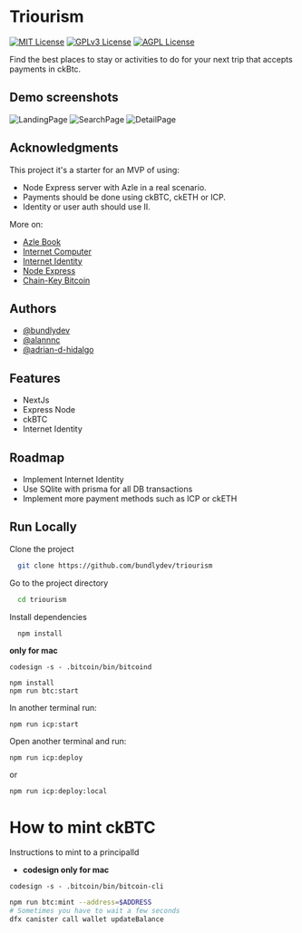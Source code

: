 # Triourism

[![MIT License](https://img.shields.io/badge/License-MIT-green.svg)](https://choosealicense.com/licenses/mit/)
[![GPLv3 License](https://img.shields.io/badge/License-GPL%20v3-yellow.svg)](https://opensource.org/licenses/)
[![AGPL License](https://img.shields.io/badge/license-AGPL-blue.svg)](http://www.gnu.org/licenses/agpl-3.0)

Find the best places to stay or activities to do for your next trip that accepts payments in ckBtc.

## Demo screenshots

![LandingPage](http://www.github.com/bundlydev/triourism/blob/main/resources/landing-page.png)
![SearchPage](http://www.github.com/bundlydev/triourism/blob/main/resources/search-page.png)
![DetailPage](http://www.github.com/bundlydev/triourism/blob/main/resources/detail-page.png)

## Acknowledgments

This project it's a starter for an MVP of using:

- Node Express server with Azle in a real scenario.
- Payments should be done using ckBTC, ckETH or ICP.
- Identity or user auth should use II.

More on:

- [Azle Book](https://demergent-labs.github.io/azle/the_azle_book.html)
- [Internet Computer](https://internetcomputer.org/)
- [Internet Identity](https://internetcomputer.org/docs/current/developer-docs/integrations/internet-identity/overview)
- [Node Express](https://expressjs.com/)
- [Chain-Key Bitcoin](https://internetcomputer.org/docs/current/developer-docs/integrations/bitcoin/ckbtc)

## Authors

- [@bundlydev](https://www.github.com/bundlydev)
- [@alannnc](https://www.github.com/alannnc)
- [@adrian-d-hidalgo](https://github.com/adrian-d-hidalgo)

## Features

- NextJs
- Express Node
- ckBTC
- Internet Identity

## Roadmap

- Implement Internet Identity
- Use SQlite with prisma for all DB transactions
- Implement more payment methods such as ICP or ckETH

## Run Locally

Clone the project

```bash
  git clone https://github.com/bundlydev/triourism
```

Go to the project directory

```bash
  cd triourism
```

Install dependencies

```bash
  npm install
```

**only for mac**

```
codesign -s - .bitcoin/bin/bitcoind
```

```
npm install
npm run btc:start
```

In another terminal run:

```
npm run icp:start
```

Open another terminal and run:

```
npm run icp:deploy
```

or

```
npm run icp:deploy:local
```

# How to mint ckBTC

Instructions to mint to a principalId

- **codesign only for mac**

```
codesign -s - .bitcoin/bin/bitcoin-cli
```

```bash
npm run btc:mint --address=$ADDRESS
# Sometimes you have to wait a few seconds
dfx canister call wallet updateBalance
```
